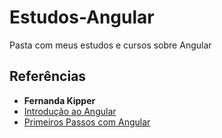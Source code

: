 # Estudos-Angular
Pasta com meus estudos e cursos sobre Angular

## Referências
- **Fernanda Kipper**
- [Introdução ao Angular](https://www.youtube.com/watch?v=e4OLH13mVKc)
- [Primeiros Passos com Angular](https://www.youtube.com/watch?v=VumdXFJ4n7o)
